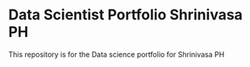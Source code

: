 # Data Scientist Portfolio Shrinivasa PH 
This repository is for the Data science portfolio for Shrinivasa PH
